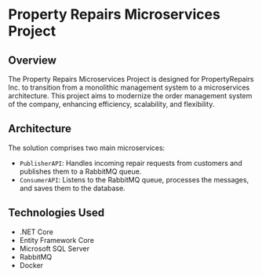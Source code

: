 # Property Repairs Microservices Project

## Overview
The Property Repairs Microservices Project is designed for PropertyRepairs Inc. to transition from a monolithic management system to a microservices architecture. This project aims to modernize the order management system of the company, enhancing efficiency, scalability, and flexibility.

## Architecture
The solution comprises two main microservices:
- `PublisherAPI`: Handles incoming repair requests from customers and publishes them to a RabbitMQ queue.
- `ConsumerAPI`: Listens to the RabbitMQ queue, processes the messages, and saves them to the database.

## Technologies Used
- .NET Core
- Entity Framework Core
- Microsoft SQL Server
- RabbitMQ
- Docker
